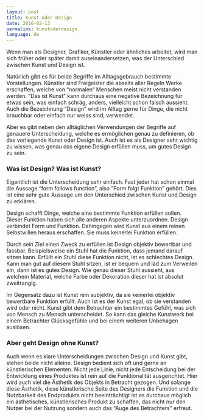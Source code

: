 ```yaml
---
layout: post
title: Kunst oder Design
date: 2016-02-13
permalink: kunstoderdesign
language: de
---
```


Wenn man als Designer, Grafiker, Künstler oder ähnliches arbeitet, wird man sich früher oder später damit auseinandersetzen, was der Unterschied zwischen Kunst und Design ist.

Natürlich gibt es für beide Begriffe im Alltagsgebrauch bestimmte Vorstellungen. Künstler sind Freigeister die abseits aller Regeln Werke erschaffen, welche von “normalen“ Menschen meist nicht verstanden werden. “Das ist Kunst” kann durchaus eine negative Bezeichnung für etwas sein, was einfach schräg, anders, vielleicht schon falsch aussieht.
Auch die Bezeichnung “Design” wird im Alltag gerne für Dinge, die nicht brauchbar oder einfach nur weiss sind, verwendet. 

Aber es gibt neben den alltäglichen Verwendungen der Begriffe auf genauere Unterscheidung, welche es ermöglichen genau zu definieren, ob das vorliegende Kunst oder Design ist. Auch ist es als Designer sehr wichtig zu wissen, was genau das eigene Design erfüllen muss, um gutes Design zu sein.

### Was ist Design? Was ist Kunst?

Eigentlich ist die Unterscheidung sehr einfach. Fast jeder hat schon einmal die Aussage “form follows function”, also “Form folgt Funktion” gehört. Dies ist eine sehr gute Aussage um den Unterschied zwischen Kunst und Design zu erklären. 

Design schafft Dinge, welche eine bestimmte Funktion erfüllen sollen. Dieser Funktion haben sich alle anderen Aspekte unterzuordnen. Design verbindet Form und Funktion. Dahingegen wird Kunst aus einem reinen Selbstwillen heraus erschaffen. Sie muss keinerlei Funktion erfüllen.

Durch sein Ziel einen Zweck zu erfüllen ist Design objektiv bewertbar und fassbar. Beispielsweise ein Stuhl hat die Funktion, dass jemand darauf sitzen kann. Erfüllt ein Stuhl diese Funktion nicht, ist es schlechtes Design. Kann man gut auf diesem Stuhl sitzen, ist er bequem und läd zum Verweilen ein, dann ist es gutes Design. Wie genau dieser Stuhl aussieht, aus welchem Material, welche Farbe oder Dekoration dieser hat ist absolut zweitrangig.

Im Gegensatz dazu ist Kunst rein subjektiv, da sie keinerlei objektiv bewertbare Funktion erfüllt. Auch ist es der Kunst egal, ob sie verstanden wird oder nicht. Kunst gibt dem Betrachter ein bestimmtes Gefühl, was sich von Mensch zu Mensch unterscheidet. So kann das gleiche Kunstwerk bei einem Betrachter Glücksgefühle und bei einem weiteren Unbehagen auslösen.

### Aber geht Design ohne Kunst?

Auch wenn es klare Unterscheidungen zwischen Design und Kunst gibt, stehen beide nicht alleine. Design bedient sich oft und gerne an künstlerischen Elementen. Nicht jede Linie, nicht jede Entscheidung bei der Entwicklung eines Produktes ist rein auf die Funktionalität ausgerichtet. Hier wird auch viel die Ästhetik des Objekts in Betracht gezogen. Und solange diese Ästhetik, diese künstlerische Seite des Designers die Funktion und die Nutzbarkeit des Endprodukts nicht beeinträchtigt ist es durchaus möglich ein ästhetisches, künstlerisches Produkt zu schaffen, das nicht nur den Nutzer bei der Nutzung sondern auch das “Auge des Betrachters” erfreut. 